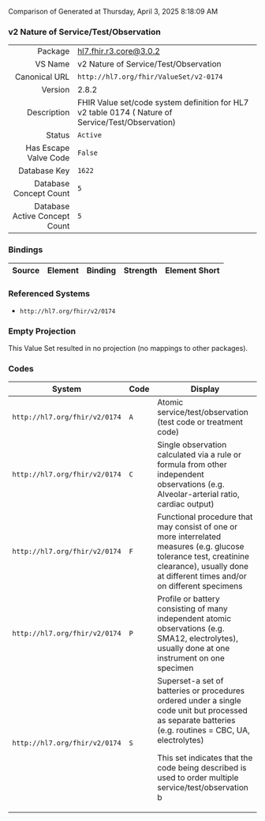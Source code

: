 Comparison of 
Generated at Thursday, April 3, 2025 8:18:09 AM

### v2 Nature of Service/Test/Observation

|      |     |
| ---: | --- |
| Package | hl7.fhir.r3.core@3.0.2 |
| VS Name | v2 Nature of Service/Test/Observation |
| Canonical URL | `http://hl7.org/fhir/ValueSet/v2-0174` |
| Version | 2.8.2 |
| Description | FHIR Value set/code system definition for HL7 v2 table 0174 ( Nature of Service/Test/Observation) |
| Status | `Active` |
| Has Escape Valve Code | `False` |
| Database Key | `1622` |
| Database Concept Count | `5` |
| Database Active Concept Count | `5` |
### Bindings

| Source | Element | Binding | Strength | Element Short |
| ------ | ------- | ------- | -------- | ------------- |

### Referenced Systems

* `http://hl7.org/fhir/v2/0174`
### Empty Projection

This Value Set resulted in no projection (no mappings to other packages).

### Codes

| System | Code | Display |
| ------ | ---- | ------- |
| `http://hl7.org/fhir/v2/0174` | `A` | Atomic service/test/observation (test code or treatment code) |
| `http://hl7.org/fhir/v2/0174` | `C` | Single observation calculated via a rule or formula from other independent observations (e.g. Alveolar-arterial ratio, cardiac output) |
| `http://hl7.org/fhir/v2/0174` | `F` | Functional procedure that may consist of one or more interrelated measures (e.g. glucose tolerance test, creatinine clearance), usually done at different times and/or on different specimens |
| `http://hl7.org/fhir/v2/0174` | `P` | Profile or battery consisting of many independent atomic observations (e.g. SMA12, electrolytes), usually done at one instrument on one specimen |
| `http://hl7.org/fhir/v2/0174` | `S` | Superset-a set of batteries or procedures ordered under a single code unit but processed as separate batteries (e.g. routines = CBC, UA, electrolytes)<p>This set indicates that the code being described is used to order multiple service/test/observation b |
